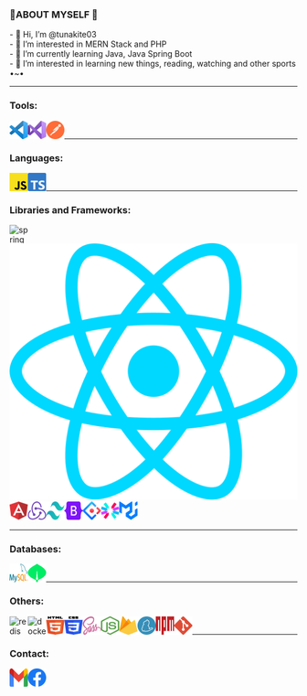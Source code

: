 <h3>🌟ABOUT MYSELF 🌟</h3>
-   👋 Hi, I’m @tunakite03 <br>
-   👀 I’m interested in MERN Stack and PHP <br> 
-   🌱 I’m currently learning Java, Java Spring Boot <br>
-   👀 I’m interested in learning new things, reading, watching and other sports •~• <br>

---

### Tools:

<img src="./svgs/visual-studio-code.svg" align="left" width="32" height="32" />
<img src="./svgs/visual-studio.svg" align="left" width="32" height="32" />
<img src="./svgs/postman-icon.svg" align="left" width="32" height="32" />
<br />

---

### Languages:

<img src="./svgs/javascript.svg" align="left" width="32" height="32" />
<img src="./svgs/typescript-icon.svg" align="left" width="32" height="32" />

<br />

---

### Libraries and Frameworks:

<img align="left" width="32" height="32" src="https://img.icons8.com/color/48/spring-logo.png" alt="spring-logo"/>
<img src="./svgs/react.svg"  />
<img src="./svgs/angular-icon.svg" align="left" width="32" height="32" />
<img src="./svgs/redux.svg" align="left" width="32" height="32" />
<img src="./svgs/tailwindcss-icon.svg" align="left" width="32" height="32" />
<img src="./svgs/bootstrap.svg" align="left" width="32" height="32" />
<img src="./svgs/material-ui.svg" width="32" height="32" />
<img src="./svgs/ant-design.svg" align="left" width="32" height="32" />
<img src="./svgs/jwt-icon.svg" align="left" width="32" height="32" />
<br />

---

### Databases:

<img src="./svgs/mysql.svg" align="left" width="32" height="32" />
<img src="./svgs/mongodb-icon.svg" align="left" width="32" height="32" />
<br />

---

### Others:

<img  src="https://img.icons8.com/color/48/redis.png" alt="redis" align="left" width="32" height="32"/>
<img align="left" width="32" height="32" src="https://img.icons8.com/nolan/64/docker.png" alt="docker"/>
<img src="./svgs/html-5.svg" align="left" width="32" height="32" />
<img src="./svgs/css-3.svg" align="left" width="32" height="32" />
<img src="./svgs/sass.svg" align="left" width="32" height="32" />
<img src="./svgs/nodejs-icon.svg" align="left" width="32" height="32" />
<img src="./svgs/firebase.svg" align="left" width="32" height="32" />
<img src="./svgs/yarn.svg" align="left" width="32" height="32" />
<img src="./svgs/npm.svg" align="left" width="32" height="32" />
<img src="./svgs/git-icon.svg" align="left" width="32" height="32" />
<br />

---

### Contact:

<a href="mailto:kietpro210603@gmail.com"><img src="./svgs/google-gmail.svg" align="left" width="32" height="32" /></a>
<a href="https://www.facebook.com/tunakite03">
<img src="./svgs/facebook.svg" align="left" width="32" height="32" />
</a>
